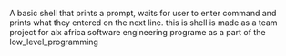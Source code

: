A basic shell that prints a prompt, waits for user to enter command and prints what they entered on the next line.
this is shell is made as a team project for alx africa software engineering programe as a part of the low_level_programming 